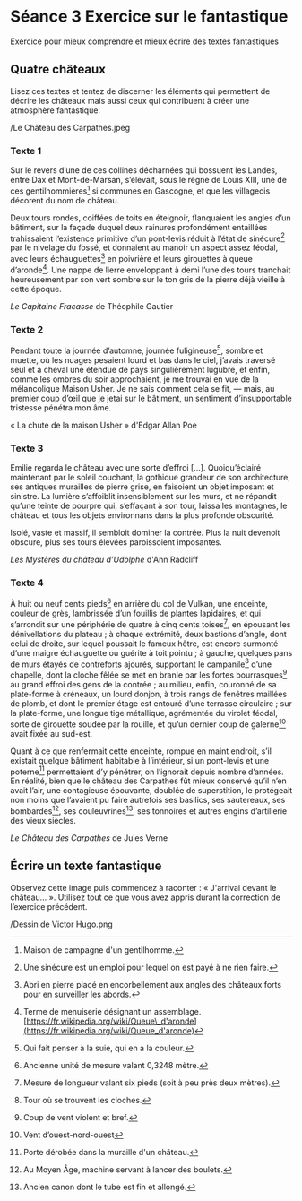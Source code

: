 # Séance 3 Exercice sur le fantastique

Exercice pour mieux comprendre et mieux écrire des textes fantastiques

## Quatre châteaux

Lisez ces textes et tentez de discerner les éléments qui permettent de décrire les châteaux mais aussi ceux qui contribuent à créer une atmosphère fantastique.

/Le Château des Carpathes.jpeg

### Texte 1

Sur le revers d’une de ces collines décharnées qui bossuent les Landes, entre Dax et Mont-de-Marsan, s’élevait, sous le règne de Louis XIII, une de ces gentilhommières[^1] si communes en Gascogne, et que les villageois décorent du nom de château.

Deux tours rondes, coiffées de toits en éteignoir, flanquaient les angles d’un bâtiment, sur la façade duquel deux rainures profondément entaillées trahissaient l’existence primitive d’un pont-levis réduit à l’état de sinécure[^2] par le nivelage du fossé, et donnaient au manoir un aspect assez féodal, avec leurs échauguettes[^3] en poivrière et leurs girouettes à queue d’aronde[^4]. Une nappe de lierre enveloppant à demi l’une des tours tranchait heureusement par son vert sombre sur le ton gris de la pierre déjà vieille à cette époque.

*Le Capitaine Fracasse* de Théophile Gautier

### Texte 2

Pendant toute la journée d’automne, journée fuligineuse[^5], sombre et muette, où les nuages pesaient lourd et bas dans le ciel, j’avais traversé seul et à cheval une étendue de pays singulièrement lugubre, et enfin, comme les ombres du soir approchaient, je me trouvai en vue de la mélancolique Maison Usher. Je ne sais comment cela se fit, — mais, au premier coup d’œil que je jetai sur le bâtiment, un sentiment d’insupportable tristesse pénétra mon âme.

« La chute de la maison Usher » d'Edgar Allan Poe

### Texte 3

Émilie regarda le château avec une sorte d’effroi [...]. Quoiqu’éclairé maintenant par le soleil couchant, la gothique grandeur de son architecture, ses antiques murailles de pierre grise, en faisoient un objet imposant et sinistre. La lumière s’affoiblit insensiblement sur les murs, et ne répandit qu’une teinte de pourpre qui, s’effaçant à son tour, laissa les montagnes, le château et tous les objets environnans dans la plus profonde obscurité.

Isolé, vaste et massif, il sembloit dominer la contrée. Plus la nuit devenoit obscure, plus ses tours élevées paroissoient imposantes.

*Les Mystères du château d’Udolphe* d'Ann Radcliff

### Texte 4

À huit ou neuf cents pieds[^6] en arrière du col de Vulkan, une enceinte, couleur de grès, lambrissée d’un fouillis de plantes lapidaires, et qui s’arrondit sur une périphérie de quatre à cinq cents toises[^7], en épousant les dénivellations du plateau ; à chaque extrémité, deux bastions d’angle, dont celui de droite, sur lequel poussait le fameux hêtre, est encore surmonté d’une maigre échauguette ou guérite à toit pointu ; à gauche, quelques pans de murs étayés de contreforts ajourés, supportant le campanile[^8] d’une chapelle, dont la cloche fêlée se met en branle par les fortes bourrasques[^9] au grand effroi des gens de la contrée ; au milieu, enfin, couronné de sa plate-forme à créneaux, un lourd donjon, à trois rangs de fenêtres maillées de plomb, et dont le premier étage est entouré d’une terrasse circulaire ; sur la plate-forme, une longue tige métallique, agrémentée du virolet féodal, sorte de girouette soudée par la rouille, et qu’un dernier coup de galerne[^10] avait fixée au sud-est.

Quant à ce que renfermait cette enceinte, rompue en maint endroit, s’il existait quelque bâtiment habitable à l’intérieur, si un pont-levis et une poterne[^11] permettaient d’y pénétrer, on l’ignorait depuis nombre d’années. En réalité, bien que le château des Carpathes fût mieux conservé qu’il n’en avait l’air, une contagieuse épouvante, doublée de superstition, le protégeait non moins que l’avaient pu faire autrefois ses basilics, ses sautereaux, ses bombardes[^12], ses couleuvrines[^13], ses tonnoires et autres engins d’artillerie des vieux siècles.

*Le Château des Carpathes* de Jules Verne

## Écrire un texte fantastique

Observez cette image puis commencez à raconter : « J'arrivai devant le château... ». Utilisez tout ce que vous avez appris durant la correction de l’exercice précédent.

/Dessin de Victor Hugo.png

[^1]:	Maison de campagne d'un gentilhomme.
[^2]:	Une sinécure est un emploi pour lequel on est payé à ne rien faire.
[^3]:	Abri en pierre placé en encorbellement aux angles des châteaux forts pour en surveiller les abords.
[^4]:	Terme de menuiserie désignant un assemblage. [https://fr.wikipedia.org/wiki/Queue\_d'aronde](https://fr.wikipedia.org/wiki/Queue_d'aronde)
[^5]:	Qui fait penser à la suie, qui en a la couleur.
[^6]:	Ancienne unité de mesure valant 0,3248 mètre.
[^7]:	Mesure de longueur valant six pieds (soit à peu près deux mètres).
[^8]:	Tour où se trouvent les cloches.
[^9]:	Coup de vent violent et bref.
[^10]:	Vent d’ouest-nord-ouest
[^11]:	Porte dérobée dans la muraille d'un château.
[^12]:	Au Moyen Âge, machine servant à lancer des boulets.
[^13]:	Ancien canon dont le tube est fin et allongé.
